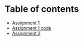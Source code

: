 # Table of contents
- [Assignment 1](https://drive.google.com/file/d/1wYtp2Vjypwip_kRm7rUFPjfWVUxifk_v/view?usp=sharing)
- [Assignment 1 code](https://github.com/IvLabs/manipulation/blob/main/Assignments/CS223A/Assignment1.ipynb)
- [Assignment 2 ](https://github.com/IvLabs/manipulation/blob/main/Assignments/CS223A/Assignment2.ipynb)
